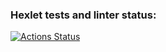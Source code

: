 ### Hexlet tests and linter status:
[![Actions Status](https://github.com/sibgatullin-i/devops-for-programmers-project-76/actions/workflows/hexlet-check.yml/badge.svg)](https://github.com/sibgatullin-i/devops-for-programmers-project-76/actions)